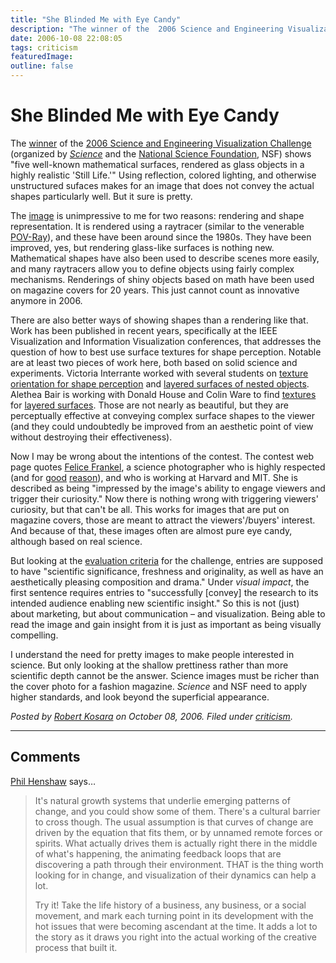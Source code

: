 ```yaml
---
title: "She Blinded Me with Eye Candy"
description: "The winner of the  2006 Science and Engineering Visualization Challenge (organized by Science and the National Science Foundation, NSF) shows \"five well-known mathematical surfaces, rendered as glass objects in a highly realistic 'Still Life.'\" Using reflection, colored lighting, and otherwise unstructured sufaces makes for an image that does not convey the actual shapes particularly well. But it sure is pretty."
date: 2006-10-08 22:08:05
tags: criticism
featuredImage: 
outline: false
---
```


# She Blinded Me with Eye Candy

The <a href="http://www.sciencemag.org/cgi/content/full/313/5794/1730#article3">winner</a> of the <a href="http://www.sciencemag.org/sciext/vis2006/">2006 Science and Engineering Visualization Challenge</a> (organized by <em><a href="http://www.sciencemag.org/">Science</a></em> and the <a href="http://nsf.gov/">National Science Foundation</a>, NSF) shows "five well-known mathematical surfaces, rendered as glass objects in a highly realistic 'Still Life.'" Using reflection, colored lighting, and otherwise unstructured sufaces makes for an image that does not convey the actual shapes particularly well. But it sure is pretty.

The <a href="http://www.sciencemag.org/cgi/content/full/313/5794/1730/F3">image</a> is unimpressive to me for two reasons: rendering and shape representation. It is rendered using a raytracer (similar to the venerable <a href="http://www.povray.org/">POV-Ray</a>), and these have been around since the 1980s. They have been improved, yes, but rendering glass-like surfaces is nothing new. Mathematical shapes have also been used to describe scenes more easily, and many raytracers allow you to define objects using fairly complex mechanisms. Renderings of shiny objects based on math have been used on magazine covers for 20 years. This just cannot count as innovative anymore in 2006.

There are also better ways of showing shapes than a rendering like that. Work has been published in recent years, specifically at the IEEE Visualization and Information Visualization conferences, that addresses the question of how to best use surface textures for shape perception. Notable are at least two pieces of work here, both based on solid science and experiments. Victoria Interrante worked with several students on <a href="http://www-users.cs.umn.edu/~interran/texture/index.html">texture orientation for shape perception</a> and <a href="http://www-users.cs.umn.edu/~interran/3Dshape.html">layered surfaces of nested objects</a>. Alethea Bair is working with Donald House and Colin Ware to find <a href="http://www-viz.tamu.edu/students/abair/layeredtexture.html">textures</a> for <a href="http://www-viz.tamu.edu/students/abair/layeredtexture2.html">layered surfaces</a>. Those are not nearly as beautiful, but they are perceptually effective at conveying complex surface shapes to the viewer (and they could undoubtedly be improved from an aesthetic point of view without destroying their effectiveness).

Now I may be wrong about the intentions of the contest. The contest web page quotes <a href="http://www.felicefrankel.com/">Felice Frankel</a>, a science photographer who is highly respected (and for <a href="http://www.amazon.com/Surface-Things-Felice-Frankel/dp/0811813940/">good</a> <a href="http://www.amazon.com/Envisioning-Science-Design-Craft-Image/dp/0262562057/"> reason</a>), and who is working at Harvard and MIT. She is described as being "impressed by the image's ability to engage viewers and trigger their curiosity." Now there is nothing wrong with triggering viewers' curiosity, but that can't be all. This works for images that are put on magazine covers, those are meant to attract the viewers'/buyers' interest. And because of that, these images often are almost pure eye candy, although based on real science.

But looking at the <a href="http://www.nsf.gov/news/special_reports/scivis/index.jsp?id=evaluation">evaluation criteria</a> for the challenge, entries are supposed to have "scientific significance, freshness and originality, as well as have an aesthetically pleasing composition and drama." Under <em>visual impact</em>, the first sentence requires entries to "successfully [convey] the research to its intended audience enabling new scientific insight." So this is not (just) about marketing, but about communication – and visualization. Being able to read the image and gain insight from it is just as important as being visually compelling.

I understand the need for pretty images to make people interested in science. But only looking at the shallow prettiness rather than more scientific depth cannot be the answer. Science images must be richer than the cover photo for a fashion magazine. <em>Science</em> and NSF need to apply higher standards, and look beyond the superficial appearance.


_Posted by <a href="/about">Robert Kosara</a> on October 08, 2006. Filed under [criticism](/section/criticism)._


<aside class="comments">

---
## Comments

<a href="http://www.synapse9.com/drwork.htm" rel="nofollow noopener" target="_blank">Phil Henshaw</a> says…
>	It's natural growth systems that underlie emerging patterns of change, and you could show some of them.  There's a cultural barrier to cross though.   The usual assumption is that curves of change are driven by the equation that fits them, or by unnamed remote forces or spirits.  What actually drives them is actually right there in the middle of what's happening, the animating feedback loops that are discovering a path through their environment.  THAT is the thing worth looking for in change, and visualization of their dynamics can help a lot.   
>	
>	Try it!   Take the life history of a business, any business, or a social movement, and mark each turning point in its development with the hot issues that were becoming ascendant at the time.  It adds a lot to the story as it draws you right into the actual working of the creative process that built it.
>	

</aside>

